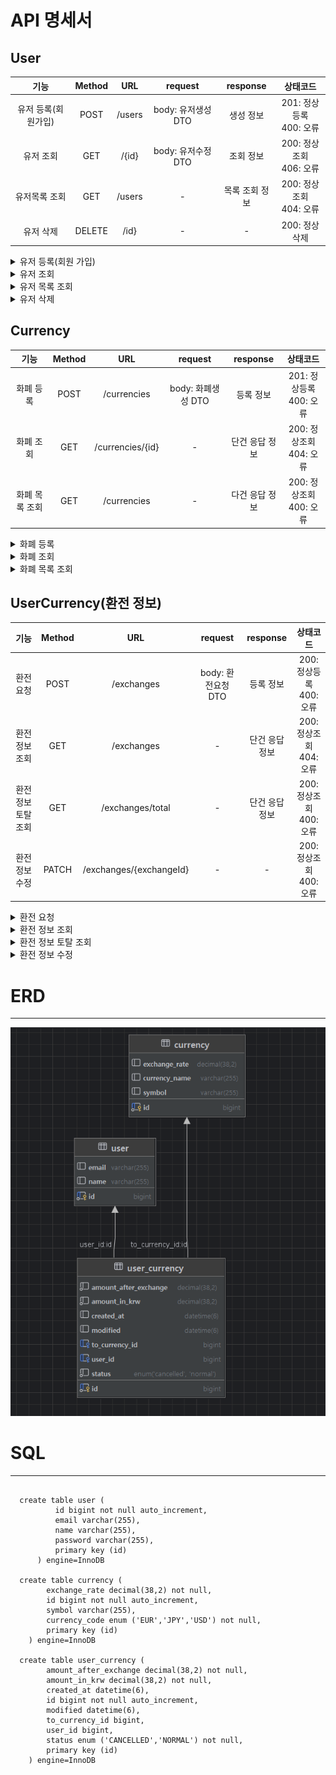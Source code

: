 # API 명세서

## User
|     기능      | Method |  URL   |      request      | response |          상태코드        |   
|:-----------:|:------:|:------:|:-----------------:|:--------:|:-----------------------:|
| 유저 등록(회원가입) |  POST  | /users | body:  유저생성 DTO |  생성 정보   | 201: 정상등록 <br/> 400: 오류 |
|    유저 조회    |  GET   | /{id}  | body:  유저수정 DTO |  조회 정보   |        200: 정상조회 <br/> 406: 오류|
|   유저목록 조회   |  GET   | /users |         -         | 목록 조회 정보 |        200: 정상조회 <br/> 404: 오류|
|    유저 삭제    | DELETE |  /id}   |         -         |    -     |        200: 정상삭제 <br/>       |

[//]: # (유저 등록)
<details>
    <summary>유저 등록(회원 가입)</summary>

- 요청 정보
    <table>
      <tr>
        <td ><b>메소드</b></td>
        <td ><b>요청 URL</b></td>
      </tr>
      <tr>
        <td>POST</td>
        <td >/users</td>
      </tr>
    </table>
- 예시
    - 요청: POST /users

  ```json
  {     
        "name" : "홍길동",
        "email" : "a@b.com",
        "password" : 1234
  }
  ```
    - 응답: HTTP/1.1 200 OK

  ```json
  {
        "id" : 1,
        "name" : "홍길동",
        "email" : "a@b.com"
  }
  ``` 
  
</details>

[//]: # (유저 조회)
<details>
    <summary>유저 조회</summary>

- 요청 정보
    <table>
      <tr>
        <td ><b>메소드</b></td>
        <td ><b>요청 URL</b></td>
      </tr>
      <tr>
        <td>GET</td>
        <td >/users/{id}</td>
      </tr>
    </table>
- 예시
    - 요청: GET /users/1

    - 응답: HTTP/1.1 200 OK

  ```json
    {
        "id" : 1,
        "name" : "홍길동",
        "email" : "a@b.com"
  }
  ```
</details>

[//]: # (유저 목록 조회)
<details>
    <summary>유저 목록 조회</summary>

- 요청 정보
    <table>
      <tr>
        <td ><b>메소드</b></td>
        <td ><b>요청 URL</b></td>
      </tr>
      <tr>
        <td>GET</td>
        <td >/users</td>
      </tr>
    </table>
- 예시
    - 요청: GET /users

    - 응답: HTTP/1.1 200 OK

  ```json
    [{
        "id" : 1,
        "name" : "홍길동",
        "email" : "a@b.com"
  },
  {
        "id" : 2,
        "name" : "김길동",
        "email" : "a@bc.com"
  },
  {
        "id" : 3,
        "name" : "박길동",
        "email" : "a@bcd.com"
  }
  ]
  ```
</details>

[//]: # (유저 삭제)
<details>
    <summary>유저 삭제</summary>

- 요청 정보
    <table>
      <tr>
        <td ><b>메소드</b></td>
        <td ><b>요청 URL</b></td>
      </tr>
      <tr>
        <td>DELETE</td>
        <td>/users/{id}</td>
      </tr>
    </table>

- 예시
    - 요청: DELETE /users/1
    - 응답: HTTP/1.1 200 OK
</details>

## Currency

|    기능    | Method |       URL        |    request     | response |          상태코드         |  
|:--------:|:------:|:----------------:|:--------------:|:--------:|:-----------------------:|
|  화폐 등록   |  POST  |   /currencies    | body: 화폐생성 DTO |  등록 정보   | 201: 정상등록 <br/> 400: 오류 |
|  화폐 조회   |  GET   | /currencies/{id} |       -        | 단건 응답 정보 |        200: 정상조회 <br/> 404: 오류|
| 화폐 목록 조회 |  GET   |   /currencies    |       -        | 다건 응답 정보 |        200: 정상조회 <br/> 400: 오류   |    

[//]: # (화폐 등록)
<details>
    <summary>화폐 등록</summary>

- 요청 정보
    <table>
      <tr>
        <td ><b>메소드</b></td>
        <td ><b>요청 URL</b></td>
      </tr>
      <tr>
        <td>POST</td>
        <td >/currencies</td>
      </tr>
    </table>
- 예시
    - 요청: POST /currencies

  ```json
  {     
        "currencyCode" : "USD",
        "exchangeRate" : "1430.00",
        "symbol" : "$"
  }
  ```
    - 응답: HTTP/1.1 201 Created

  ```json
  {     
        "id" : 1,
        "currencyCode" : "USD",
        "exchangeRate" : "1430.00",
        "symbol" : "$"
  }
  ```
</details>

[//]: # (화폐 조회)
<details>
    <summary>화폐 조회</summary>

- 요청 정보
    <table>
      <tr>
        <td ><b>메소드</b></td>
        <td ><b>요청 URL</b></td>
      </tr>
      <tr>
        <td>GET</td>
        <td >/currencies/{id}</td>
      </tr>
    </table>
- 예시
    - 요청: GET /currencies/1

    - 응답: HTTP/1.1 200 OK

  ```json
  {     
        "id" : 1,
        "currencyCode" : "USD",
        "exchangeRate" : "1430.00",
        "symbol" : "$"
  }
  ```
</details>

[//]: # (화폐 목록 조회)
<details>
    <summary>화폐 목록 조회</summary>

- 요청 정보
    <table>
      <tr>
        <td ><b>메소드</b></td>
        <td ><b>요청 URL</b></td>
      </tr>
      <tr>
        <td>GET</td>
        <td >/currencies</td>
      </tr>
    </table>
- 예시
    - 요청: GET /currencies

    - 응답: HTTP/1.1 200 OK
  ```json
  [{     
        "id" : 1,
        "currencyCode" : "USD",
        "exchangeRate" : "1430.00",
        "symbol" : "$"
  },
  {     
        "id" : 2,
        "currencyCode" : "JPY",
        "exchangeRate" : "9.19",
        "symbol" : "￥"
  },
  {     
        "id" : 3,
        "currencyCode" : "EUR",
        "exchangeRate" : "1474.38",
        "symbol" : " €"
  }
  ]
  ```
</details>

## UserCurrency(환전 정보)

|     기능      | Method |           URL           |    request     | response |          상태코드          | 
|:-----------:|:------:|:-----------------------:|:--------------:|:--------:|:-----------------------:|
|    환전 요청    |  POST  |       /exchanges        | body: 환전요청 DTO |  등록 정보   | 200: 정상등록 <br/> 400: 오류 |
|  환전 정보 조회   |  GET   |       /exchanges        |       -        | 단건 응답 정보 | 200: 정상조회 <br/> 404: 오류 |
| 환전 정보 토탈 조회 |  GET   |    /exchanges/total     |       -        | 단건 응답 정보 | 200: 정상조회 <br/> 400: 오류 |
|  환전 정보 수정   | PATCH  | /exchanges/{exchangeId} |       -        |    -     | 200: 정상조회 <br/> 400: 오류 |

[//]: # (환전 요청)
<details>
    <summary>환전 요청</summary>

- 요청 정보
    <table>
      <tr>
        <td ><b>메소드</b></td>
        <td ><b>요청 URL</b></td>
      </tr>
      <tr>
        <td>POST</td>
        <td >/exchanges</td>
      </tr>
    </table>
- 예시
    - 요청: POST /exchanges

  ```json
  {     
        "currencyCode" : "USD",
        "money" : 10000
  }
  ```
    - 응답: HTTP/1.1 200 OK

  ```json
  {     
        "name" : "홍길동",
        "currencyCode" : "USD",
        "beforeExchange" : 10000,
        "afterExchange" : 6.99,
        "status" : "NORMAL",
        "createdAt" : "2024-11-29:000000"
  }
  ```
</details>

[//]: # (환전 정보 조회)
<details>
    <summary>환전 정보 조회</summary>

- 요청 정보
    <table>
      <tr>
        <td ><b>메소드</b></td>
        <td ><b>요청 URL</b></td>
      </tr>
      <tr>
        <td>GET</td>
        <td >/exchanges</td>
      </tr>
    </table>
- 예시
    - 요청: GET /exchanges

    - 응답: HTTP/1.1 200 OK

  ```json
  [{     
        "name" : "홍길동",
        "currencyCode" : "USD",
        "beforeExchange" : 10000,
        "afterExchange" : 6.99,
        "createdAt" : "2024-11-29:000000"
  },
  {     
        "name" : "홍길동",
        "currencyCode" : "JPY",
        "beforeExchange" : 10000,
        "afterExchange" : 1088.13,
        "createdAt" : "2024-11-29:000000"
  },
  {     
        "name" : "홍길동",
        "currencyCode" : "EUR",
        "beforeExchange" : 10000,
        "afterExchange" : 6.78,
        "createdAt" : "2024-11-30:000000"
  }
  ]
  ```
</details>

[//]: # (환전 정보 조회)
<details>
    <summary>환전 정보 토탈 조회</summary>

- 요청 정보
    <table>
      <tr>
        <td ><b>메소드</b></td>
        <td ><b>요청 URL</b></td>
      </tr>
      <tr>
        <td>GET</td>
        <td >/exchanges/total</td>
      </tr>
    </table>
- 예시
    - 요청: GET /exchanges/total

    - 응답: HTTP/1.1 200 OK
  ```json
  {     
        "totalCount" : 3,
        "totalSum" : 30000.00
  }

  ```
</details>

[//]: # (환전 정보 수정)
<details>
    <summary>환전 정보 수정</summary>

- 요청 정보
    <table>
      <tr>
        <td ><b>메소드</b></td>
        <td ><b>요청 URL</b></td>
      </tr>
      <tr>
        <td>PATCH</td>
        <td >/exchanges/{exchangeId}</td>
      </tr>
    </table>
- 예시
    - 요청: PATCH /exchanges/1

    - 응답: HTTP/1.1 200 OK
  ```json
  {     
        "id" : 1
  }

  ```
</details>

# ERD

---

![ERD이미지](erd.png)

# SQL

---
```

  create table user (
          id bigint not null auto_increment,
          email varchar(255),
          name varchar(255),
          password varchar(255),
          primary key (id)
      ) engine=InnoDB
      
  create table currency (
        exchange_rate decimal(38,2) not null,
        id bigint not null auto_increment,
        symbol varchar(255),
        currency_code enum ('EUR','JPY','USD') not null,
        primary key (id)
    ) engine=InnoDB
    
  create table user_currency (
        amount_after_exchange decimal(38,2) not null,
        amount_in_krw decimal(38,2) not null,
        created_at datetime(6),
        id bigint not null auto_increment,
        modified datetime(6),
        to_currency_id bigint,
        user_id bigint,
        status enum ('CANCELLED','NORMAL') not null,
        primary key (id)
    ) engine=InnoDB

```
